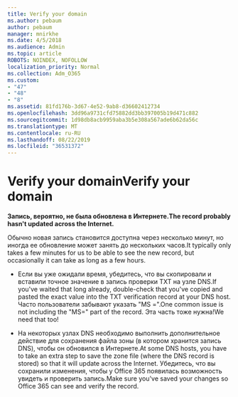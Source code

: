 ```yaml
---
title: Verify your domain
ms.author: pebaum
author: pebaum
manager: mnirkhe
ms.date: 4/5/2018
ms.audience: Admin
ms.topic: article
ROBOTS: NOINDEX, NOFOLLOW
localization_priority: Normal
ms.collection: Adm_O365
ms.custom:
- "47"
- "48"
- "8"
ms.assetid: 81fd176b-3d67-4e52-9ab8-d36602412734
ms.openlocfilehash: 3dd96a9731cfd75882dd3bb397005b19d471c882
ms.sourcegitcommit: 1d98db8acb9959aba3b5e308a567ade6b62da56c
ms.translationtype: MT
ms.contentlocale: ru-RU
ms.lasthandoff: 08/22/2019
ms.locfileid: "36531372"
---
```

# <a name="verify-your-domain"></a><span data-ttu-id="29f36-102">Verify your domain</span><span class="sxs-lookup"><span data-stu-id="29f36-102">Verify your domain</span></span>

 <span data-ttu-id="29f36-103">**Запись, вероятно, не была обновлена в Интернете.**</span><span class="sxs-lookup"><span data-stu-id="29f36-103">**The record probably hasn't updated across the Internet.**</span></span>
  
<span data-ttu-id="29f36-104">Обычно новая запись становится доступна через несколько минут, но иногда ее обновление может занять до нескольких часов.</span><span class="sxs-lookup"><span data-stu-id="29f36-104">It typically only takes a few minutes for us to be able to see the new record, but occasionally it can take as long as a few hours.</span></span> 
  
- <span data-ttu-id="29f36-105">Если вы уже ожидали время, убедитесь, что вы скопировали и вставили точное значение в запись проверки TXT на узле DNS.</span><span class="sxs-lookup"><span data-stu-id="29f36-105">If you've waited that long already, double-check that you've copied and pasted the exact value into the TXT verification record at your DNS host.</span></span> <span data-ttu-id="29f36-106">Часто пользователи забывают указать "MS =".</span><span class="sxs-lookup"><span data-stu-id="29f36-106">One common issue is not including the "MS=" part of the record.</span></span> <span data-ttu-id="29f36-107">Эта часть тоже нужна!</span><span class="sxs-lookup"><span data-stu-id="29f36-107">We need that too!</span></span>

- <span data-ttu-id="29f36-108">На некоторых узлах DNS необходимо выполнить дополнительное действие для сохранения файла зоны (в котором хранится запись DNS), чтобы он обновился в Интернете.</span><span class="sxs-lookup"><span data-stu-id="29f36-108">At some DNS hosts, you have to take an extra step to save the zone file (where the DNS record is stored) so that it will update across the Internet.</span></span> <span data-ttu-id="29f36-109">Убедитесь, что вы сохранили изменения, чтобы у Office 365 появилась возможность увидеть и проверить запись.</span><span class="sxs-lookup"><span data-stu-id="29f36-109">Make sure you've saved your changes so Office 365 can see and verify the record.</span></span>
